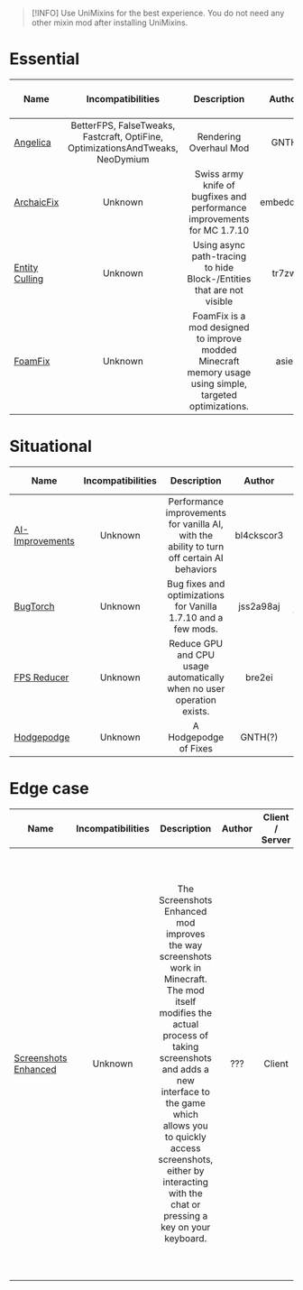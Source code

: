 > [!INFO]
> Use UniMixins for the best experience. You do not need any other mixin mod after installing UniMixins.

# Essential
| Name | Incompatibilities | Description | Author | Client / Server | Notes |
| --- | :---: | :---: | :---: | :---: | :---: |
| [Angelica](https://modrinth.com/mod/angelica) | BetterFPS, FalseTweaks, Fastcraft, OptiFine, OptimizationsAndTweaks, NeoDymium  | Rendering Overhaul Mod | GNTH | Client | N/A |
| [ArchaicFix](https://www.curseforge.com/minecraft/mc-mods/archaicfix) |  Unknown | Swiss army knife of bugfixes and performance improvements for MC 1.7.10  | embeddedt | Client | N/A |
| [Entity Culling](https://modrinth.com/mod/entityculling) | Unknown | Using async path-tracing to hide Block-/Entities that are not visible | tr7zw | Client | Might be redundant if you have Angelica installed |
| [FoamFix](https://modrinth.com/mod/foamfix) |  Unknown | FoamFix is a mod designed to improve modded Minecraft memory usage using simple, targeted optimizations. | asie | Both | N/A |

# Situational
| Name | Incompatibilities | Description | Author | Client / Server | Notes |
| --- | :---: | :---: | :---: | :---: | :---: |
| [AI\-Improvements](https://modrinth.com/mod/ai-improvements) | Unknown | Performance improvements for vanilla AI, with the ability to turn off certain AI behaviors | bl4ckscor3 | Both | Best effective on the Server side, likely an edge case on Client. |
| [BugTorch](https://modrinth.com/mod/bugtorch) | Unknown | Bug fixes and optimizations for Vanilla 1.7.10 and a few mods. | jss2a98aj | Both (Independant) | Performance benefits might not scale as big. |
| [FPS Reducer](https://modrinth.com/mod/fps-reducer) |  Unknown | Reduce GPU and CPU usage automatically when no user operation exists. | bre2ei | Client | Similar to Dynamic FPS but also has support for older versions (pre-1.14). |
| [Hodgepodge](https://modrinth.com/mod/hodgepodge) | Unknown | A Hodgepodge of Fixes | GNTH(?) | Both | N/A |

# Edge case
| Name | Incompatibilities | Description | Author | Client / Server | Notes |
| --- | :---: | :---: | :---: | :---: | :---: |
| [Screenshots Enhanced](https://www.curseforge.com/minecraft/mc-mods/screenshots-enhanced) |  Unknown | The Screenshots Enhanced mod improves the way screenshots work in Minecraft. The mod itself modifies the actual process of taking screenshots and adds a new interface to the game which allows you to quickly access screenshots, either by interacting with the chat or pressing a key on your keyboard. | ??? | Client | Performance benefit may not be scaled very big. Only works if you use the modder's keybind. Do not bind to F2. "First of all, you may or may not encounter lag spikes whenever you take a screenshot in vanilla Minecraft. This mod effectively removes every sign of lag, meaning that the game will still be at a constant framerate even if you're playing on a high resolution with many, many colors involved. " | 